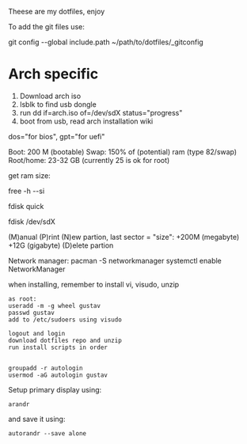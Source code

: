 Theese are my dotfiles, enjoy

To add the git files use:

  git config --global include.path ~/path/to/dotfiles/_gitconfig

# Arch specific

1. Download arch iso
2. lsblk to find usb dongle
3. run dd if=arch.iso of=/dev/sdX status="progress"
4. boot from usb, read arch installation wiki

dos="for bios", gpt="for uefi"

Boot: 200 M (bootable)
Swap: 150% of (potential) ram (type 82/swap)
Root/home: 23-32 GB (currently 25 is ok for root)

get ram size:

  free -h --si

fdisk quick

fdisk /dev/sdX

(M)anual
(P)rint
(N)ew partion, last sector = "size": +200M (megabyte) +12G (gigabyte)
(D)elete partion

Network manager: pacman -S networkmanager
systemctl enable NetworkManager

when installing, remember to install vi, visudo, unzip


    as root:
    useradd -m -g wheel gustav
    passwd gustav
    add to /etc/sudoers using visudo

    logout and login
    download dotfiles repo and unzip
    run install scripts in order
    

    groupadd -r autologin
    usermod -aG autologin gustav

Setup primary display using:

    arandr

and save it using:

    autorandr --save alone

